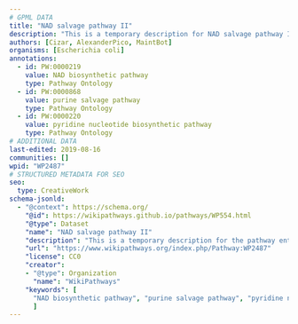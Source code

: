 ```yaml
---
# GPML DATA
title: "NAD salvage pathway II"
description: "This is a temporary description for NAD salvage pathway II"
authors: [Cizar, AlexanderPico, MaintBot]
organisms: [Escherichia coli]
annotations:
  - id: PW:0000219
    value: NAD biosynthetic pathway
    type: Pathway Ontology
  - id: PW:0000868
    value: purine salvage pathway
    type: Pathway Ontology
  - id: PW:0000220
    value: pyridine nucleotide biosynthetic pathway
    type: Pathway Ontology
# ADDITIONAL DATA
last-edited: 2019-08-16
communities: []
wpid: "WP2487"
# STRUCTURED METADATA FOR SEO
seo:
  type: CreativeWork
schema-jsonld:
  - "@context": https://schema.org/
    "@id": https://wikipathways.github.io/pathways/WP554.html
    "@type": Dataset
    "name": "NAD salvage pathway II"
    "description": "This is a temporary description for the pathway entitled: NAD salvage pathway II"
    "url": "https://www.wikipathways.org/index.php/Pathway:WP2487"
    "license": CC0
    "creator":
    - "@type": Organization
      "name": "WikiPathways"
    "keywords": [
      "NAD biosynthetic pathway", "purine salvage pathway", "pyridine nucleotide biosynthetic pathway",
      ]
---
```

